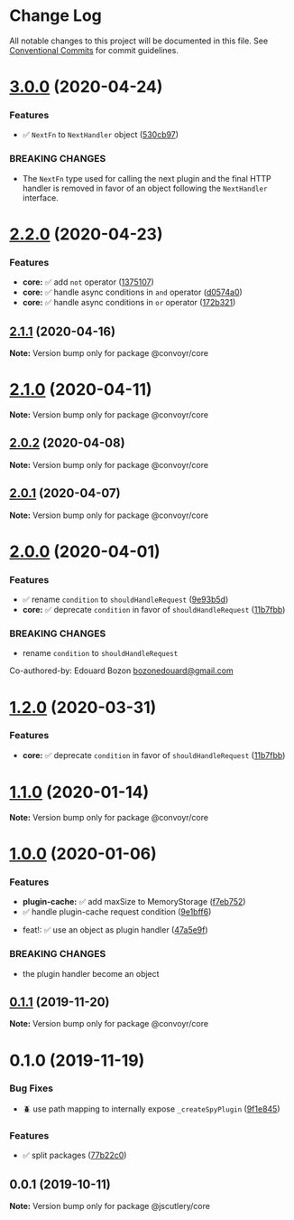 # Change Log

All notable changes to this project will be documented in this file.
See [Conventional Commits](https://conventionalcommits.org) for commit guidelines.

# [3.0.0](https://github.com/jscutlery/convoyr/compare/v2.2.0...v3.0.0) (2020-04-24)


### Features

* ✅ `NextFn` to `NextHandler` object ([530cb97](https://github.com/jscutlery/convoyr/commit/530cb97dab4404bfc9e2ad5b035a855a73b95a39))


### BREAKING CHANGES

* The `NextFn` type used for calling the next plugin and
the final HTTP handler is removed in favor of an object following the `NextHandler` interface.





# [2.2.0](https://github.com/jscutlery/convoyr/compare/v2.1.1...v2.2.0) (2020-04-23)

### Features

- **core:** ✅ add `not` operator ([1375107](https://github.com/jscutlery/convoyr/commit/1375107e16852f2b896872254af55be5e9174fc3))
- **core:** ✅ handle async conditions in `and` operator ([d0574a0](https://github.com/jscutlery/convoyr/commit/d0574a0074685841bbd778c1cad2193673b3b40e))
- **core:** ✅ handle async conditions in `or` operator ([172b321](https://github.com/jscutlery/convoyr/commit/172b32116249d8a0de01d541c4ded4eae10199b8))

## [2.1.1](https://github.com/jscutlery/convoyr/compare/v2.1.0...v2.1.1) (2020-04-16)

**Note:** Version bump only for package @convoyr/core

# [2.1.0](https://github.com/jscutlery/convoyr/compare/v2.0.1...v2.1.0) (2020-04-11)

**Note:** Version bump only for package @convoyr/core

## [2.0.2](https://github.com/jscutlery/convoyr/compare/v2.0.1...v2.0.2) (2020-04-08)

**Note:** Version bump only for package @convoyr/core

## [2.0.1](https://github.com/jscutlery/convoyr/compare/v2.0.0...v2.0.1) (2020-04-07)

**Note:** Version bump only for package @convoyr/core

# [2.0.0](https://github.com/jscutlery/convoyr/compare/v1.0.0...v2.0.0) (2020-04-01)

### Features

- ✅ rename `condition` to `shouldHandleRequest` ([9e93b5d](https://github.com/jscutlery/convoyr/commit/9e93b5d20e4c3cb0ef94b5b6a1440565b685b6c7))
- **core:** ✅ deprecate `condition` in favor of `shouldHandleRequest` ([11b7fbb](https://github.com/jscutlery/convoyr/commit/11b7fbb9b818b15699c3c441245b3a299c6f4851))

### BREAKING CHANGES

- rename `condition` to `shouldHandleRequest`

Co-authored-by: Edouard Bozon <bozonedouard@gmail.com>

# [1.2.0](https://github.com/jscutlery/convoyr/compare/v1.1.0...v1.2.0) (2020-03-31)

### Features

- **core:** ✅ deprecate `condition` in favor of `shouldHandleRequest` ([11b7fbb](https://github.com/jscutlery/convoyr/commit/11b7fbb9b818b15699c3c441245b3a299c6f4851))

# [1.1.0](https://github.com/jscutlery/convoyr/compare/v1.0.0...v1.1.0) (2020-01-14)

**Note:** Version bump only for package @convoyr/core

# [1.0.0](https://github.com/jscutlery/convoyr/compare/v0.1.1...v1.0.0) (2020-01-06)

### Features

- **plugin-cache:** ✅ add maxSize to MemoryStorage ([f7eb752](https://github.com/jscutlery/convoyr/commit/f7eb75250b189d9398070574e6b19a9f5a36aa38))
- ✅ handle plugin-cache request condition ([9e1bff6](https://github.com/jscutlery/convoyr/commit/9e1bff644d3b4cb4b52ec2e20bb793fa050f7517))

* feat!: :white_check_mark: use an object as plugin handler ([47a5e9f](https://github.com/jscutlery/convoyr/commit/47a5e9f87d9c4256578a005d77516cb2d7034327))

### BREAKING CHANGES

- the plugin handler become an object

## [0.1.1](https://github.com/jscutlery/convoyr/compare/v0.1.0...v0.1.1) (2019-11-20)

**Note:** Version bump only for package @convoyr/core

# 0.1.0 (2019-11-19)

### Bug Fixes

- :beetle: use path mapping to internally expose `_createSpyPlugin` ([9f1e845](https://github.com/jscutlery/convoyr/commit/9f1e8459738c2d0571cde0e95d4f9be19d64a440))

### Features

- :white_check_mark: split packages ([77b22c0](https://github.com/jscutlery/convoyr/commit/77b22c01f5de59f02aa28e8bd3fd46e2c49d3bff))

## 0.0.1 (2019-10-11)

**Note:** Version bump only for package @jscutlery/core

